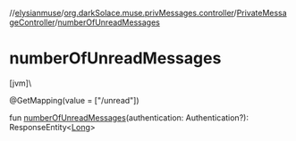 //[elysianmuse](../../../index.md)/[org.darkSolace.muse.privMessages.controller](../index.md)/[PrivateMessageController](index.md)/[numberOfUnreadMessages](number-of-unread-messages.md)

# numberOfUnreadMessages

[jvm]\

@GetMapping(value = [&quot;/unread&quot;])

fun [numberOfUnreadMessages](number-of-unread-messages.md)(authentication: Authentication?): ResponseEntity&lt;[Long](https://kotlinlang.org/api/latest/jvm/stdlib/kotlin/-long/index.html)&gt;
